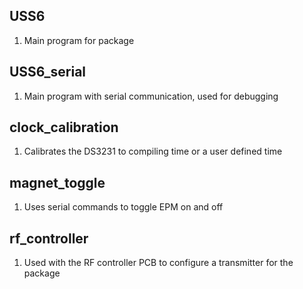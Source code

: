 ## USS6
1. Main program for package

## USS6_serial
1. Main program with serial communication, used for debugging

## clock_calibration
1. Calibrates the DS3231 to compiling time or a user defined time

## magnet_toggle
1. Uses serial commands to toggle EPM on and off

## rf_controller
1. Used with the RF controller PCB to configure a transmitter for the package






















